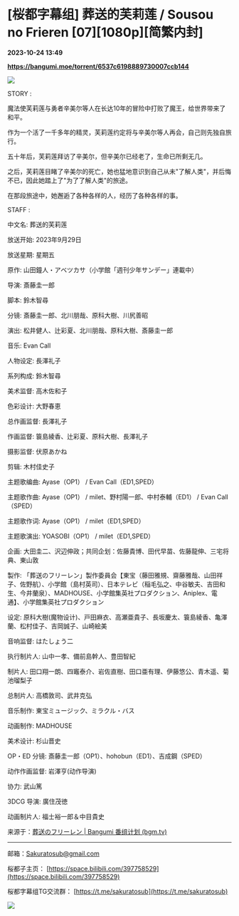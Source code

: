 # [桜都字幕组] 葬送的芙莉莲 / Sousou no Frieren [07][1080p][简繁内封]

**2023-10-24 13:49**

**https://bangumi.moe/torrent/6537c6198889730007ccb144**

![](https://o365cn1-my.sharepoint.com/personal/cdn-cn_o365cn1_onmicrosoft_com/_layouts/52/download.aspx?share=ES71gs3wejxGqTkcle-l5i0B6CRqkW7ITSbMOhGzzeV57Q)

  
  
STORY :  

魔法使芙莉莲与勇者辛美尔等人在长达10年的冒险中打败了魔王，给世界带来了和平。  

作为一个活了一千多年的精灵，芙莉莲约定将与辛美尔等人再会，自己则先独自旅行。  

五十年后，芙莉莲拜访了辛美尔，但辛美尔已经老了，生命已所剩无几。  

之后，芙莉莲目睹了辛美尔的死亡，她也猛地意识到自己从未"了解人类"，并后悔不已，因此她踏上了"为了了解人类"的旅途。  

在那段旅途中，她邂逅了各种各样的人，经历了各种各样的事。

  
  
STAFF :

中文名: 葬送的芙莉莲

放送开始: 2023年9月29日

放送星期: 星期五

原作: 山田鐘人・アベツカサ（小学館「週刊少年サンデー」連載中）

导演: 斎藤圭一郎

脚本: 鈴木智尋

分镜: 斎藤圭一郎、北川朋哉、原科大樹、川尻善昭

演出: 松井健人、辻彩夏、北川朋哉、原科大樹、斎藤圭一郎

音乐: Evan Call

人物设定: 長澤礼子

系列构成: 鈴木智尋

美术监督: 高木佐和子

色彩设计: 大野春恵

总作画监督: 長澤礼子

作画监督: 簑島綾香、辻彩夏、原科大樹、長澤礼子

摄影监督: 伏原あかね

剪辑: 木村佳史子

主题歌编曲: Ayase（OP1） / Evan Call（ED1,SPED）

主题歌作曲: Ayase（OP1） / milet、野村陽一郎、中村泰輔（ED1） / Evan Call（SPED）

主题歌作词: Ayase（OP1） / milet（ED1,SPED）

主题歌演出: YOASOBI（OP1） / milet（ED1,SPED）

企画: 大田圭二、沢辺伸政；共同企划：佐藤貴博、田代早苗、佐藤龍伸、三宅将典、東山敦

製作: 「葬送のフリーレン」製作委員会【東宝（藤田雅規、齋藤雅哉、山田祥子、佐野航）、小学館（島村英司）、日本テレビ（稲毛弘之、中谷敏夫、吉田和生、今井蘭泉）、MADHOUSE、小学館集英社プロダクション、Aniplex、電通】、小学館集英社プロダクション

设定: 原科大樹(魔物设计)、戸田麻衣、高瀬亜貴子、長坂慶太、簑島綾香、亀澤蘭、松村佳子、吉岡誠子、山崎絵美

音响监督: はたしょう二

执行制片人: 山中一孝、備前島幹人、豊田智紀

制片人: 田口翔一朗、四竈泰介、岩佐直樹、田口亜有理、伊藤悠公、青木遥、菊池瑠梨子

总制片人: 高橋敦司、武井克弘

音乐制作: 東宝ミュージック、ミラクル・バス

动画制作: MADHOUSE

美术设计: 杉山晋史

OP・ED 分镜: 斎藤圭一郎（OP1）、hohobun（ED1）、吉成鋼（SPED）

动作作画监督: 岩澤亨(动作导演)

协力: 武山篤

3DCG 导演: 廣住茂徳

动画制片人: 福士裕一郎＆中目貴史

  

来源于：[葬送のフリーレン | Bangumi 番组计划 (bgm.tv)](https://bgm.tv/subject/400602)

* * *

邮箱：Sakuratosub@gmail.com  

桜都子主页： [https://space.bilibili.com/397758529](https://space.bilibili.com/397758529)

桜都字幕组TG交流群： [https://t.me/sakuratosub](https://t.me/sakuratosub)

[![](https://s2.loli.net/2022/09/24/KVZlhjNdUEYpuaJ.webp)](https://sm.ms/image/KVZlhjNdUEYpuaJ)